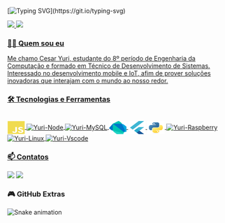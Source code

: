 [![Typing SVG](https://readme-typing-svg.demolab.com?font=Fira+Code&duration=4000&pause=500&color=2C9ACA&random=false&width=435&lines=Ol%C3%A1%2C+me+chamo+Cesar+Yuri!+;Seja+bem+vindo+a+este+perfil!)](https://git.io/typing-svg)

<div>
  <a href="https://github.com/cesaryuri">
    <img height="180em" src="https://github-readme-stats.vercel.app/api/top-langs/?username=cesaryuri&layout=compact&langs_count=7&theme=algolia"/>
    <img loading="lazy" height="180em" src="https://github-readme-stats.vercel.app/api?username=cesaryuri&show_icons=true&theme=algolia&include_all_commits=true&count_private=true"/>

</div>

### 👨‍💻 Quem sou eu
Me chamo Cesar Yuri, estudante do 8º período de Engenharia da Computação e formado em Técnico de Desenvolvimento de Sistemas. Interessado no desenvolvimento mobile e IoT, afim de prover soluções inovadoras que interajam com o mundo ao nosso redor.

### 🛠 Tecnologias e Ferramentas
<div style="display: inline_block"><br>
  <img align="center" alt="Yuri-Js" height="30" width="40" src="https://raw.githubusercontent.com/devicons/devicon/master/icons/javascript/javascript-plain.svg">
  <img align="center" alt="Yuri-Node" height="30" width="40" src="https://cdn.jsdelivr.net/gh/devicons/devicon/icons/nodejs/nodejs-original-wordmark.svg">
  <img align="center" alt="Yuri-MySQL" height="30" width="40" src="https://cdn.jsdelivr.net/gh/devicons/devicon/icons/mysql/mysql-original.svg">
  <img align="center" alt="Yuri-Dart" height="30" width="40" src="https://raw.githubusercontent.com/devicons/devicon/master/icons/dart/dart-original.svg">
  <img align="center" alt="Yuri-Flutter" height="30" width="40" src="https://raw.githubusercontent.com/devicons/devicon/master/icons/flutter/flutter-original.svg">
  <img align="center" alt="Yuri-Python" height="30" width="40" src="https://raw.githubusercontent.com/devicons/devicon/master/icons/python/python-original.svg">
  <img align="center" alt="Yuri-Raspberry" height="30" width="40" src="https://cdn.jsdelivr.net/gh/devicons/devicon/icons/raspberrypi/raspberrypi-original.svg">
  <img align="center" alt="Yuri-Linux" height="30" width="40" src="https://cdn.jsdelivr.net/gh/devicons/devicon/icons/linux/linux-original.svg">
  <img align="center" alt="Yuri-Vscode" height="30" width="40" src="https://cdn.jsdelivr.net/gh/devicons/devicon/icons/vscode/vscode-original.svg">
</div>

### 📫 Contatos
<div> 
  <a href="https://www.linkedin.com/in/cesar-yuri" target="_blank"><img src="https://img.shields.io/badge/-LinkedIn-%230077B5?style=for-the-badge&logo=linkedin&logoColor=white" target="_blank"></a> 
  <a href="mailto:cesaryurisam@gmail.com"><img src="https://img.shields.io/badge/-Gmail-%23333?style=for-the-badge&logo=gmail&logoColor=white" target="_blank"></a>
</div>

### 🎮 GitHub Extras

![Snake animation](https://github.com/cesaryuri/cesaryuri/blob/output/github-contribution-grid-snake.svg)
